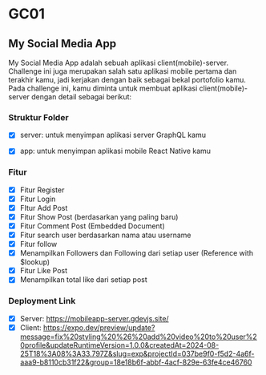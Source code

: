 # GC01

## My Social Media App

My Social Media App adalah sebuah aplikasi client(mobile)-server. Challenge ini juga merupakan salah satu aplikasi mobile pertama dan terakhir kamu, jadi kerjakan dengan baik sebagai bekal portofolio kamu. Pada challenge ini, kamu diminta untuk membuat aplikasi client(mobile)-server dengan detail sebagai berikut:

### Struktur Folder
- [x] server: untuk menyimpan aplikasi server GraphQL kamu 
- [X] app: untuk menyimpan aplikasi mobile React Native kamu


### Fitur
- [x] Fitur Register
- [x] Fitur Login
- [x] FItur Add Post
- [x] Fitur Show Post (berdasarkan yang paling baru)
- [x] Fitur Comment Post (Embedded Document)
- [x] Fitur search user berdasarkan nama atau username
- [x] Fitur follow
- [x] Menampilkan Followers dan Following dari setiap user (Reference with $lookup)
- [x] Fitur Like Post
- [x] Menampilkan total like dari setiap post

### Deployment Link
- [x] Server: https://mobileapp-server.gdevjs.site/
- [x] Client: https://expo.dev/preview/update?message=fix%20styling%20%26%20add%20video%20to%20user%20profile&updateRuntimeVersion=1.0.0&createdAt=2024-08-25T18%3A08%3A33.797Z&slug=exp&projectId=037be9f0-f5d2-4a6f-aaa9-b8110cb31f22&group=18e18b6f-abbf-4acf-829e-63fe4ce46760